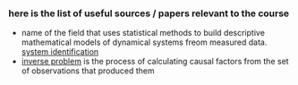 ### here is the list of useful sources / papers relevant to the course

* name of the field that uses statistical methods to build descriptive mathematical models of dynamical systems freom measured data. [system identification](https://en.wikipedia.org/wiki/System_identification)
* [inverse problem](https://en.wikipedia.org/wiki/Inverse_problem) is the process of calculating causal factors from the set of observations that produced them

